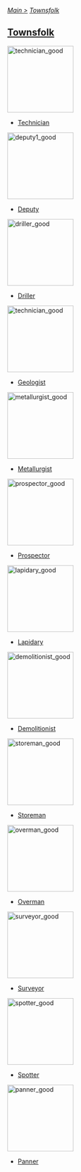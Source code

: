 [*Main >*](https://github.com/PowerofMoll/Mining-Timing---A-fancreation-to-Blood-on-the-Clocktower/blob/main/README.md)
[_Townsfolk_](https://github.com/PowerofMoll/Mining-Timing---A-fancreation-to-Blood-on-the-Clocktower/blob/main/Townsfolk/README.md)

## [Townsfolk](https://github.com/PowerofMoll/Mining-Timing---A-fancreation-to-Blood-on-the-Clocktower/blob/main/Townsfolk/README.md)

<img src="https://github.com/user-attachments/assets/cb90fba9-a1ed-43d7-a3f9-593c166de713" alt="technician_good" width="150" height="150">

- [Technician](https://github.com/PowerofMoll/Mining-Timing---A-fancreation-to-Blood-on-the-Clocktower/blob/main/Townsfolk/Technician/README.md)

<img src="https://github.com/user-attachments/assets/3e1779e2-0d52-4663-b96d-4a7c00c98a54" alt="deputy1_good" width="150" height="150">

-  [Deputy](https://github.com/PowerofMoll/Mining-Timing---A-fancreation-to-Blood-on-the-Clocktower/blob/main/Townsfolk/Deputy/README.md)

<img src="https://github.com/user-attachments/assets/ee7b31d1-07f9-466a-8771-baa5699852be" alt="driller_good" width="150" height="150">

- [Driller](https://github.com/PowerofMoll/Mining-Timing---A-fancreation-to-Blood-on-the-Clocktower/blob/main/Townsfolk/Driller/README.md)

<img src="https://github.com/user-attachments/assets/5b71b71d-de69-4b61-94a1-2e801677a855" alt="technician_good" width="150" height="150">

- [Geologist](https://github.com/PowerofMoll/Mining-Timing---A-fancreation-to-Blood-on-the-Clocktower/blob/main/Townsfolk/Geologist/README.md)

<img src="https://github.com/user-attachments/assets/33b58c76-4d9a-4338-a790-5779beb6d17e" alt="metallurgist_good" width="150" height="150">

- [Metallurgist](https://github.com/PowerofMoll/Mining-Timing---A-fancreation-to-Blood-on-the-Clocktower/blob/main/Townsfolk/Metallurgist/README.md)

<img src="https://github.com/user-attachments/assets/2a06f7a6-9531-4b20-ba9c-fb48c7f7be1c" alt="prospector_good" width="150" height="150">

- [Prospector](https://github.com/PowerofMoll/Mining-Timing---A-fancreation-to-Blood-on-the-Clocktower/blob/main/Townsfolk/Prospector/README.md)

<img src="https://github.com/user-attachments/assets/b8cc4dcb-569a-47d1-af7c-79492e5388c5" alt="lapidary_good" width="150" height="150">

- [Lapidary](https://github.com/PowerofMoll/Mining-Timing---A-fancreation-to-Blood-on-the-Clocktower/blob/main/Townsfolk/Lapidary/README.md)   

<img src="https://github.com/user-attachments/assets/910b1377-bf01-4e84-bea3-85fe5c2326ca" alt="demolitionist_good" width="150" height="150">

- [Demolitionist](https://github.com/PowerofMoll/Mining-Timing---A-fancreation-to-Blood-on-the-Clocktower/blob/main/Townsfolk/Demolitionist/README.md)

<img src="https://github.com/user-attachments/assets/42392d0d-2edd-49f5-bf9c-2d667b004c23" alt="storeman_good" width="150" height="150">

- [Storeman](https://github.com/PowerofMoll/Mining-Timing---A-fancreation-to-Blood-on-the-Clocktower/blob/main/Townsfolk/Storeman/README.md)

<img src="https://github.com/user-attachments/assets/4c264bea-e1f3-4273-8e87-9d62f9cf0355" alt="overman_good" width="150" height="150">

- [Overman](https://github.com/PowerofMoll/Mining-Timing---A-fancreation-to-Blood-on-the-Clocktower/blob/main/Townsfolk/Overman/README.md)

<img src="https://github.com/user-attachments/assets/ab89804d-6658-4082-a0f0-c9c6769a00ad" alt="surveyor_good" width="150" height="150">

- [Surveyor](https://github.com/PowerofMoll/Mining-Timing---A-fancreation-to-Blood-on-the-Clocktower/blob/main/Townsfolk/Surveyor/README.md)

<img src="https://github.com/user-attachments/assets/c89355a6-742d-4992-b3e3-97d1d6be30a1" alt="spotter_good" width="150" height="150">

- [Spotter](https://github.com/PowerofMoll/Mining-Timing---A-fancreation-to-Blood-on-the-Clocktower/blob/main/Townsfolk/Spotter/README.md)

<img src="https://github.com/user-attachments/assets/cd79b14b-58d6-4f98-99e6-e108466cc66f" alt="panner_good" width="150" height="150">

- [Panner](https://github.com/PowerofMoll/Mining-Timing---A-fancreation-to-Blood-on-the-Clocktower/blob/main/Townsfolk/Panner/README.md)
